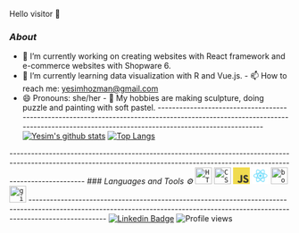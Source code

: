 Hello visitor :wave: 
### <i>About</i> 
- 🔭 I’m currently working on creating websites with React framework and e-commerce websites with Shopware 6.
- 🌱 I’m currently learning data visualization with R and Vue.js. - 📫 How to reach me: yesimhozman@gmail.com 
- 😄 Pronouns: she/her - :art: My hobbies are making sculpture, doing puzzle and painting with soft pastel. ---------------------------------------------------------------------------------------------------------------------------------------------------------------------------------
 [![Yesim's github stats](https://github-readme-stats.vercel.app/api?username=yesimhozman&theme=material-palenight&count_private=true&hide=contribs)](https://github.com/yesimhozman/github-readme-stats) [![Top Langs](https://github-readme-stats.vercel.app/api/top-langs/?username=yesimhozman&theme=material-palenight&hide=Jupyter&layout=compact)](https://github.com/yesimhozman/github-readme-stats) 
 
 --------------------------------------------------------------------------------------------------------------------------------------------------------------------------------- ### <i>Languages and Tools ⚙</i> 
 <code><img width="30px" height="30" src="https://cdn-icons-png.flaticon.com/512/1216/1216733.png" title="HTML5"></code> <code><img width="30px" height="30" src="https://icon-library.com/images/css3-icon/css3-icon-28.jpg" title="CSS3"></code> <code><img width="30px" height="30" src="https://raw.githubusercontent.com/github/explore/80688e429a7d4ef2fca1e82350fe8e3517d3494d/topics/javascript/javascript.png" title="javascript"></code> <code><img width="30px" height="30" src="https://raw.githubusercontent.com/github/explore/80688e429a7d4ef2fca1e82350fe8e3517d3494d/topics/react/react.png" title="react"></code> <code><img width="30px" height="30" src="https://raw.githubusercontent.com/jmnote/z-icons/master/svg/bootstrap.svg" title="bootstrap"></code> <code><img width="30px" height="30" src="https://upload.wikimedia.org/wikipedia/commons/thumb/3/3f/Git_icon.svg/1024px-Git_icon.svg.png" title="git"></code> --------------------------------------------------------------------------------------------------------------------------------------------------------------------------------- 
 [![Linkedin Badge](https://img.shields.io/badge/-yesimhozman-darkblue?style=flat-square&logo=Linkedin&logoColor=white&link=https://www.linkedin.com/in/yesimhozman//)](https://www.linkedin.com/in/yesimhozman/) ![Profile views](https://gpvc.arturio.dev/yesimhozman)
